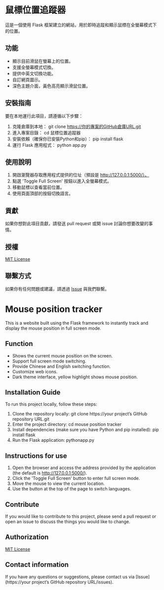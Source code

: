 # 鼠標位置追蹤器

這是一個使用 Flask 框架建立的網站，用於即時追蹤和顯示鼠標在全螢幕模式下的位置。

## 功能

- 顯示目前滑鼠在螢幕上的位置。
- 支援全螢幕模式切換。
- 提供中英文切換功能。
- 自訂網頁圖示。
- 深色主題介面，黃色高亮顯示滑鼠位置。

## 安裝指南

要在本地運行此項目，請遵循以下步驟：

1. 克隆倉庫到本地：
git clone https://你的專案的GitHub倉庫URL.git
2. 進入專案目錄：
cd 鼠標位置追蹤器
3. 安裝依賴（確保你已安裝Python和pip）：
pip install flask
4. 運行 Flask 應用程式：
python app.py



## 使用說明

1. 開啟瀏覽器存取應用程式提供的位址（預設是 http://127.0.0.1:5000/）。
2. 點選 'Toggle Full Screen' 按鈕以進入全螢幕模式。
3. 移動鼠標以查看當前位置。
4. 使用頁面頂部的按鈕切換語言。

## 貢獻

如果你想對此項目貢獻，請發送 pull request 或開 issue 討論你想要改變的事情。

## 授權

[MIT License](LICENSE)

## 聯繫方式

如果你有任何問題或建議，請透過 [Issue](https://你的專案的GitHub倉庫URL/issues) 與我們聯繫。



# Mouse position tracker

This is a website built using the Flask framework to instantly track and display the mouse position in full screen mode.

## Function

- Shows the current mouse position on the screen.
- Support full screen mode switching.
- Provide Chinese and English switching function.
- Customize web icons.
- Dark theme interface, yellow highlight shows mouse position.

## Installation Guide

To run this project locally, follow these steps:

1. Clone the repository locally:
git clone https://your project’s GitHub repository URL.git
2. Enter the project directory:
cd mouse position tracker
3. Install dependencies (make sure you have Python and pip installed):
pip install flask
4. Run the Flask application:
pythonapp.py



## Instructions for use

1. Open the browser and access the address provided by the application (the default is http://127.0.0.1:5000/).
2. Click the 'Toggle Full Screen' button to enter full screen mode.
3. Move the mouse to view the current location.
4. Use the button at the top of the page to switch languages.

## Contribute

If you would like to contribute to this project, please send a pull request or open an issue to discuss the things you would like to change.

## Authorization

[MIT License](LICENSE)

## Contact information

If you have any questions or suggestions, please contact us via [Issue](https://your project’s GitHub repository URL/issues).